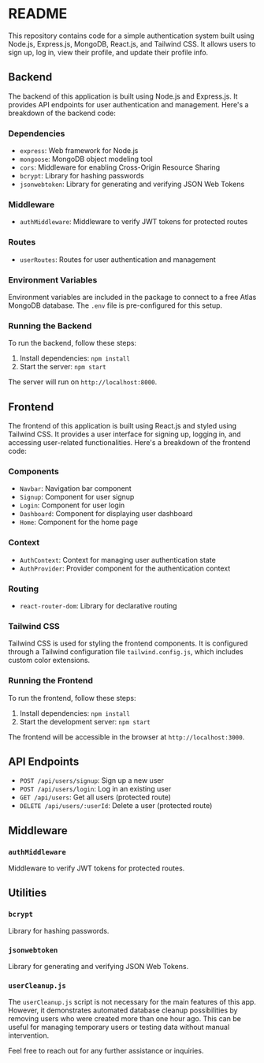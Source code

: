 # README

This repository contains code for a simple authentication system built using Node.js, Express.js, MongoDB, React.js, and Tailwind CSS. It allows users to sign up, log in, view their profile, and update their profile info.

## Backend

The backend of this application is built using Node.js and Express.js. It provides API endpoints for user authentication and management. Here's a breakdown of the backend code:

### Dependencies

- `express`: Web framework for Node.js
- `mongoose`: MongoDB object modeling tool
- `cors`: Middleware for enabling Cross-Origin Resource Sharing
- `bcrypt`: Library for hashing passwords
- `jsonwebtoken`: Library for generating and verifying JSON Web Tokens

### Middleware

- `authMiddleware`: Middleware to verify JWT tokens for protected routes

### Routes

- `userRoutes`: Routes for user authentication and management

### Environment Variables

Environment variables are included in the package to connect to a free Atlas MongoDB database. The `.env` file is pre-configured for this setup.

### Running the Backend

To run the backend, follow these steps:

1. Install dependencies: `npm install`
2. Start the server: `npm start`

The server will run on `http://localhost:8000`.

## Frontend

The frontend of this application is built using React.js and styled using Tailwind CSS. It provides a user interface for signing up, logging in, and accessing user-related functionalities. Here's a breakdown of the frontend code:

### Components

- `Navbar`: Navigation bar component
- `Signup`: Component for user signup
- `Login`: Component for user login
- `Dashboard`: Component for displaying user dashboard
- `Home`: Component for the home page

### Context

- `AuthContext`: Context for managing user authentication state
- `AuthProvider`: Provider component for the authentication context

### Routing

- `react-router-dom`: Library for declarative routing

### Tailwind CSS

Tailwind CSS is used for styling the frontend components. It is configured through a Tailwind configuration file `tailwind.config.js`, which includes custom color extensions.

### Running the Frontend

To run the frontend, follow these steps:

1. Install dependencies: `npm install`
2. Start the development server: `npm start`

The frontend will be accessible in the browser at `http://localhost:3000`.

## API Endpoints

- `POST /api/users/signup`: Sign up a new user
- `POST /api/users/login`: Log in an existing user
- `GET /api/users`: Get all users (protected route)
- `DELETE /api/users/:userId`: Delete a user (protected route)

## Middleware

### `authMiddleware`

Middleware to verify JWT tokens for protected routes.

## Utilities

### `bcrypt`

Library for hashing passwords.

### `jsonwebtoken`

Library for generating and verifying JSON Web Tokens.

### `userCleanup.js`

The `userCleanup.js` script is not necessary for the main features of this app. However, it demonstrates automated database cleanup possibilities by removing users who were created more than one hour ago. This can be useful for managing temporary users or testing data without manual intervention.

Feel free to reach out for any further assistance or inquiries.
